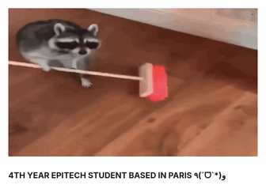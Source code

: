 <h2 align = "center ">
  <img src = "raccoon.gif" width = 2000 height = 300>
</h2>
<h3>
  4TH YEAR EPITECH STUDENT BASED IN PARIS ٩(ˊᗜˋ*)و
</h3>
